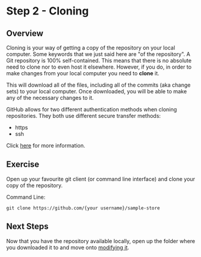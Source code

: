 Step 2 - Cloning
============

## Overview

Cloning is your way of getting a copy of the repository on your local computer.  Some keywords that we just said here are "of the repository".  A Git repository is 100% self-contained.  This means that there is no absolute need to clone nor to even host it elsewhere.  However, if you do, in order to make changes from your local computer you need to **clone** it.

This will download all of the files, including all of the commits (aka change sets) to your local computer.   Once downloaded, you will be able to make any of the necessary changes to it.

GitHub allows for two different authentication methods when cloning repositories.  They both use different secure transfer methods:

 - https
 - ssh

Click [here](https://help.github.com/articles/cloning-a-repository/) for more information.

## Exercise

Open up your favourite git client (or command line interface) and clone your copy of the repository.

Command Line:

```
git clone https://github.com/{your username}/sample-store
```

## Next Steps

Now that you have the repository available locally, open up the folder where you downloaded it to and move onto [modifying it](step-3-commiting.md).
